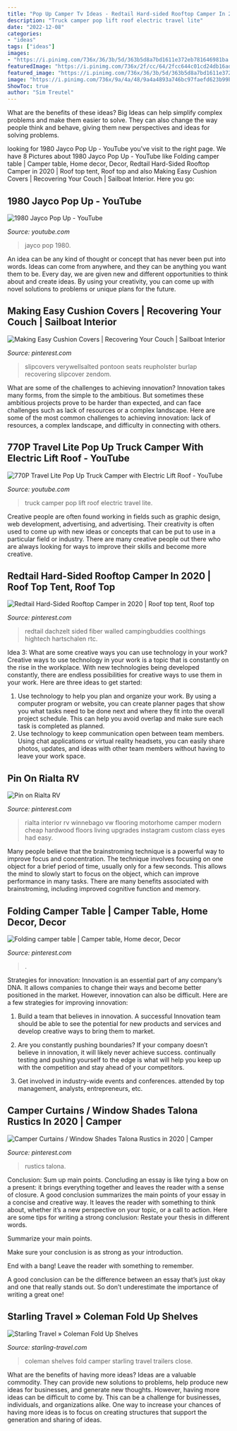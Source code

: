 ```yaml
---
title: "Pop Up Camper Tv Ideas - Redtail Hard-sided Rooftop Camper In 2020"
description: "Truck camper pop lift roof electric travel lite"
date: "2022-12-08"
categories:
- "ideas"
tags: ["ideas"]
images:
- "https://i.pinimg.com/736x/36/3b/5d/363b5d8a7bd1611e372eb781646981ba.jpg"
featuredImage: "https://i.pinimg.com/736x/2f/cc/64/2fcc644c01cd24db16ad0de7487f24c1.jpg"
featured_image: "https://i.pinimg.com/736x/36/3b/5d/363b5d8a7bd1611e372eb781646981ba.jpg"
image: "https://i.pinimg.com/736x/9a/4a/48/9a4a4893a746bc97faefd623b99b4ef7.jpg"
ShowToc: true
author: "Sim Treutel"
---
```



What are the benefits of these ideas?
Big Ideas can help simplify complex problems and make them easier to solve. They can also change the way people think and behave, giving them new perspectives and ideas for solving problems.

	

		
looking for 1980 Jayco Pop Up - YouTube you've visit to the right page. We have 8 Pictures about 1980 Jayco Pop Up - YouTube like Folding camper table | Camper table, Home decor, Decor, Redtail Hard-Sided Rooftop Camper in 2020 | Roof top tent, Roof top and also Making Easy Cushion Covers | Recovering Your Couch | Sailboat Interior. Here you go:
		
    
## 1980 Jayco Pop Up - YouTube

<img loading=lazy src="http://i.ytimg.com/vi/F20u6vL6ocY/maxresdefault.jpg" onerror="this.onerror=null;this.src='https://tse2.mm.bing.net/th?id=OIP.pYERuJr-Wyz4NFEs4zoccAHaEK&amp;pid=15.1';" alt="1980 Jayco Pop Up - YouTube">

_Source: youtube.com_

>jayco pop 1980. 

	

An idea can be any kind of thought or concept that has never been put into words. Ideas can come from anywhere, and they can be anything you want them to be. Every day, we are given new and different opportunities to think about and create ideas. By using your creativity, you can come up with novel solutions to problems or unique plans for the future.

    
## Making Easy Cushion Covers | Recovering Your Couch | Sailboat Interior

<img loading=lazy src="https://i.pinimg.com/736x/49/50/3f/49503f9c1c1c73ba43c579e3232f2242.jpg" onerror="this.onerror=null;this.src='https://tse1.mm.bing.net/th?id=OIP.tyfQyIjBTtN4h9jPIXYJLQAAAA&amp;pid=15.1';" alt="Making Easy Cushion Covers | Recovering Your Couch | Sailboat Interior">

_Source: pinterest.com_

>slipcovers verywellsalted pontoon seats reupholster burlap recovering slipcover zendom. 

	

What are some of the challenges to achieving innovation?
Innovation takes many forms, from the simple to the ambitious. But sometimes these ambitious projects prove to be harder than expected, and can face challenges such as lack of resources or a complex landscape. Here are some of the most common challenges to achieving innovation: lack of resources, a complex landscape, and difficulty in connecting with others.

    
## 770P Travel Lite Pop Up Truck Camper With Electric Lift Roof - YouTube

<img loading=lazy src="http://i.ytimg.com/vi/eEBKoHbtC0o/maxresdefault.jpg" onerror="this.onerror=null;this.src='https://tse1.mm.bing.net/th?id=OIP.u1VBbgYL6-ulZdDzngD4pAHaEK&amp;pid=15.1';" alt="770P Travel Lite Pop Up Truck Camper with Electric Lift Roof - YouTube">

_Source: youtube.com_

>truck camper pop lift roof electric travel lite. 

	

Creative people are often found working in fields such as graphic design, web development, advertising, and advertising. Their creativity is often used to come up with new ideas or concepts that can be put to use in a particular field or industry. There are many creative people out there who are always looking for ways to improve their skills and become more creative.

    
## Redtail Hard-Sided Rooftop Camper In 2020 | Roof Top Tent, Roof Top

<img loading=lazy src="https://i.pinimg.com/736x/2f/cc/64/2fcc644c01cd24db16ad0de7487f24c1.jpg" onerror="this.onerror=null;this.src='https://tse3.mm.bing.net/th?id=OIP.K9fzxLwo0SDspeNWqtC1qAHaE8&amp;pid=15.1';" alt="Redtail Hard-Sided Rooftop Camper in 2020 | Roof top tent, Roof top">

_Source: pinterest.com_

>redtail dachzelt sided fiber walled campingbuddies coolthings hightech hartschalen rtc. 

	

Idea 3: What are some creative ways you can use technology in your work?
Creative ways to use technology in your work is a topic that is constantly on the rise in the workplace. With new technologies being developed constantly, there are endless possibilities for creative ways to use them in your work. Here are three ideas to get started: 
1. Use technology to help you plan and organize your work. By using a computer program or website, you can create planner pages that show you what tasks need to be done next and where they fit into the overall project schedule. This can help you avoid overlap and make sure each task is completed as planned. 
2. Use technology to keep communication open between team members. Using chat applications or virtual reality headsets, you can easily share photos, updates, and ideas with other team members without having to leave your work space.

    
## Pin On Rialta RV

<img loading=lazy src="https://i.pinimg.com/736x/f3/49/94/f34994ad926c6093204c4fdc7be752d6--rv-tips-interior-modern.jpg" onerror="this.onerror=null;this.src='https://tse3.mm.bing.net/th?id=OIP.z9Sm_R0dQ6LB7nIYaGj7VQHaHa&amp;pid=15.1';" alt="Pin on Rialta RV">

_Source: pinterest.com_

>rialta interior rv winnebago vw flooring motorhome camper modern cheap hardwood floors living upgrades instagram custom class eyes had easy. 

	

Many people believe that the brainstroming technique is a powerful way to improve focus and concentration. The technique involves focusing on one object for a brief period of time, usually only for a few seconds. This allows the mind to slowly start to focus on the object, which can improve performance in many tasks. There are many benefits associated with brainstroming, including improved cognitive function and memory.

    
## Folding Camper Table | Camper Table, Home Decor, Decor

<img loading=lazy src="https://i.pinimg.com/736x/36/3b/5d/363b5d8a7bd1611e372eb781646981ba.jpg" onerror="this.onerror=null;this.src='https://tse4.mm.bing.net/th?id=OIP.J0_pJYx2hM0x-QpKsPBSPwHaJ3&amp;pid=15.1';" alt="Folding camper table | Camper table, Home decor, Decor">

_Source: pinterest.com_

>. 

	

Strategies for innovation:
Innovation is an essential part of any company’s DNA. It allows companies to change their ways and become better positioned in the market. However, innovation can also be difficult. Here are a few strategies for improving innovation:
1. Build a team that believes in innovation. A successful Innovation team should be able to see the potential for new products and services and develop creative ways to bring them to market.

2. Are you constantly pushing boundaries? If your company doesn’t believe in innovation, it will likely never achieve success. continually testing and pushing yourself to the edge is what will help you keep up with the competition and stay ahead of your competitors.

3. Get involved in industry-wide events and conferences. attended by top management, analysts, entrepreneurs, etc.

    
## Camper Curtains / Window Shades Talona Rustics In 2020 | Camper

<img loading=lazy src="https://i.pinimg.com/736x/9a/4a/48/9a4a4893a746bc97faefd623b99b4ef7.jpg" onerror="this.onerror=null;this.src='https://tse1.mm.bing.net/th?id=OIP.XTG19lWYI9cQtB5uJD1lIwHaHa&amp;pid=15.1';" alt="Camper Curtains / Window Shades Talona Rustics in 2020 | Camper">

_Source: pinterest.com_

>rustics talona. 

	

Conclusion: Sum up main points.
Concluding an essay is like tying a bow on a present: it brings everything together and leaves the reader with a sense of closure. A good conclusion summarizes the main points of your essay in a concise and creative way. It leaves the reader with something to think about, whether it’s a new perspective on your topic, or a call to action. Here are some tips for writing a strong conclusion:
 Restate your thesis in different words.

Summarize your main points.

Make sure your conclusion is as strong as your introduction.

End with a bang! Leave the reader with something to remember.

A good conclusion can be the difference between an essay that’s just okay and one that really stands out. So don’t underestimate the importance of writing a great one!

    
## Starling Travel » Coleman Fold Up Shelves

<img loading=lazy src="http://www.starling-travel.com/wp-content/uploads/Coleman-Fold-Up-Shelves-2.jpg" onerror="this.onerror=null;this.src='https://tse3.mm.bing.net/th?id=OIP.skv75c0ND6zjON1i5Ix4cgHaJ4&amp;pid=15.1';" alt="Starling Travel » Coleman Fold Up Shelves">

_Source: starling-travel.com_

>coleman shelves fold camper starling travel trailers close. 

	

What are the benefits of having more ideas?
Ideas are a valuable commodity. They can provide new solutions to problems, help produce new ideas for businesses, and generate new thoughts. However, having more ideas can be difficult to come by. This can be a challenge for businesses, individuals, and organizations alike. One way to increase your chances of having more ideas is to focus on creating structures that support the generation and sharing of ideas.

